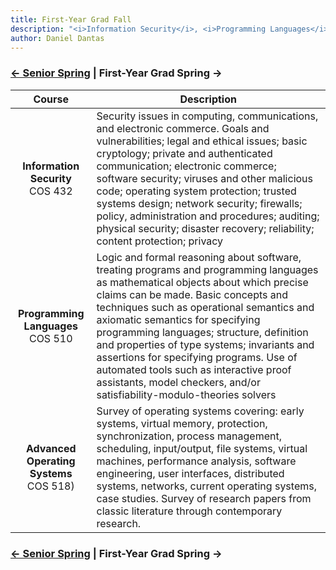 ```yaml
---
title: First-Year Grad Fall
description: "<i>Information Security</i>, <i>Programming Languages</i>, and <i>Advanced Operating Systems</i>"
author: Daniel Dantas
---
```


### [← Senior Spring](https://dantasfiles.com/2002/01/22/cornell-senior-spring.html) | First-Year Grad Spring →

| Course | Description |
| :---: | --- |
| **Information Security** <br> COS 432 | Security issues in computing, communications, and electronic commerce. Goals and vulnerabilities; legal and ethical issues; basic cryptology; private and authenticated communication; electronic commerce; software security; viruses and other malicious code; operating system protection; trusted systems design; network security; firewalls; policy, administration and procedures; auditing; physical security; disaster recovery; reliability; content protection; privacy |
| **Programming Languages** <br> COS 510 | Logic and formal reasoning about software, treating programs and programming languages as mathematical objects about which precise claims can be made. Basic concepts and techniques such as operational semantics and axiomatic semantics for specifying programming languages; structure, definition and properties of type systems; invariants and assertions for specifying programs. Use of automated tools such as interactive proof assistants, model checkers, and/or satisfiability-modulo-theories solvers
| **Advanced Operating Systems** <br> COS 518) | Survey of operating systems covering: early systems, virtual memory, protection, synchronization, process management, scheduling, input/output, file systems, virtual machines, performance analysis, software engineering, user interfaces, distributed systems, networks, current operating systems, case studies. Survey of research papers from classic literature through contemporary research. |

### [← Senior Spring](https://dantasfiles.com/2002/01/22/cornell-senior-spring.html) | First-Year Grad Spring →
